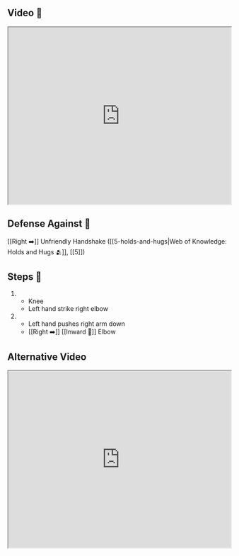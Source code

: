 ## Video 🎥

<iframe src="https://www.youtube.com/embed/8JiIVtpQTpE" width="100%" height="400"></iframe>

## Defense Against 🤺

[[Right ➡️]] Unfriendly Handshake ([[5-holds-and-hugs|Web of Knowledge: Holds and Hugs 🫂]], [[5]])

## Steps 👣

1. - Knee
    - Left hand strike right elbow
2. - Left hand pushes right arm down 
    - [[Right ➡️]] [[Inward 🔽]] Elbow

## Alternative Video

<iframe src="https://www.youtube.com/embed/IXZ6kr4VHQw?start=244&end=255" width="100%" height="400"></iframe>
